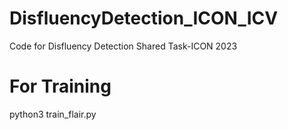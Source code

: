 # DisfluencyDetection_ICON_ICV
Code for Disfluency Detection Shared Task-ICON 2023

# For Training
python3 train_flair.py
